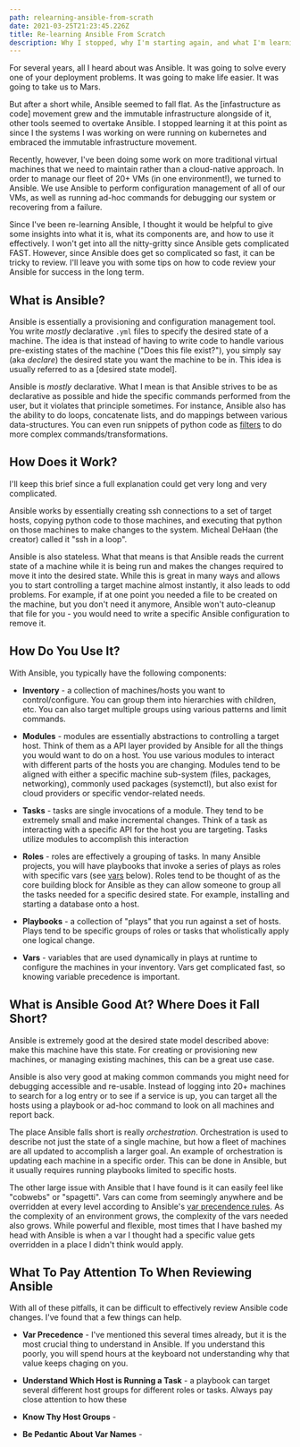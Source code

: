 ```yaml
---
path: relearning-ansible-from-scrath
date: 2021-03-25T21:23:45.226Z
title: Re-learning Ansible From Scratch
description: Why I stopped, why I'm starting again, and what I'm learning.
---
```

For several years, all I heard about was Ansible. It was going to solve every one of your deployment problems. It was going to make life easier. It was going to take us to Mars.

But after a short while, Ansible seemed to fall flat. As the [infastructure 
as code] movement grew and the immutable infrastructure alongside of it, other tools seemed to overtake Ansible. I stopped learning it at this point as since I the systems I was working on were running on kubernetes and embraced the immutable infrastructure movement.

Recently, however, I've been doing some work on more traditional virtual machines that we need to maintain rather than a cloud-native approach. In order to manage our fleet of 20+ VMs (in one environment!), we turned to Ansible. We use Ansible to perform configuration management of all of our VMs, as well as running ad-hoc commands for debugging our system or recovering from a failure.

Since I've been re-learning Ansible, I thought it would be helpful to give some insights into what it is, what its components are, and how to use it effectively. I won't get into all the nitty-gritty since Ansible gets complicated FAST. However, since Ansible does get so complicated so fast, it can be tricky to review. I'll leave you with some tips on how to code review your Ansible for success in the long term. 

## What is Ansible?
Ansible is essentially a provisioning and configuration management tool. You write _mostly_ declarative `.yml` files to specify the desired state of a machine. The idea is that instead of having to write code to handle various pre-existing states of the machine ("Does this file exist?"), you simply say (aka *declare*) the desired state you want the machine to be in. This idea is usually referred to as a [desired state model].

Ansible is _mostly_ declarative. What I mean is that Ansible strives to be as declarative as possible and hide the specific commands performed from the user, but it violates that principle sometimes. For instance, Ansible also has the ability to do loops, concatenate lists, and do mappings between various data-structures. You can even run snippets of python code as [filters]() to do more complex commands/transformations. 

## How Does it Work?
I'll keep this brief since a full explanation could get very long and very complicated. 

Ansible works by essentially creating ssh connections to a set of target hosts, copying python code to those machines, and executing that python on those machines to make changes to the system. Micheal DeHaan (the creator) called it "ssh in a loop". 

Ansible is also stateless. What that means is that Ansible reads the current state of a machine while it is being run and makes the changes required to move it into the desired state. While this is great in many ways and allows you to start controlling a target machine almost instantly, it also leads to odd problems. For example, if at one point you needed a file to be created on the machine, but you don't need it anymore, Ansible won't auto-cleanup that file for you - you would need to write a specific Ansible configuration to remove it.

## How Do You Use It?
With Ansible, you typically have the following components:
* **Inventory** - a collection of machines/hosts you want to control/configure. You can group them into hierarchies with children, etc. You can also target multiple groups using various patterns and limit commands. 

* **Modules** - modules are essentially abstractions to controlling a target host. Think of them as a API layer provided by Ansible for all the things you would want to do on a host. You use various modules to interact with different parts of the hosts you are changing. Modules tend to be aligned with either a specific machine sub-system (files, packages, networking), commonly used packages (systemctl), but also exist for cloud providers or specific vendor-related needs. 

* **Tasks** - tasks are single invocations of a module. They tend to be extremely small and make incremental changes. Think of a task as interacting with a specific API for the host you are targeting. Tasks utilize modules to accomplish this interaction 

* **Roles** - roles are effectively a grouping of tasks. In many Ansible projects, you will have playbooks that invoke a series of plays as roles with specific vars (see [vars]() below). Roles tend to be thought of as the core building block for  Ansible as they can allow someone to group all the tasks needed for a specific desired state. For example, installing and starting a database onto a host.

* **Playbooks** - a collection of "plays" that you run against a set of hosts. Plays tend to be specific groups of roles or tasks that wholistically apply one logical change.

* **Vars** - variables that are used dynamically in plays at runtime to configure the machines in your inventory. Vars get complicated fast, so knowing variable precedence is important.
 
## What is Ansible Good At? Where Does it Fall Short?
Ansible is extremely good at the desired state model described above: make this machine have this state. For creating or provisioning new machines, or managing existing machines, this can be a great use case.

Ansible is also very good at making common commands you might need for debugging accessible and re-usable. Instead of logging into 20+ machines to search for a log entry or to see if a service is up, you can target all the hosts using a playbook or ad-hoc command to look on all machines and report back.

The place Ansible falls short is really _orchestration_. Orchestration is used to describe not just the state of a single machine, but how a fleet of machines are all updated to accomplish a larger goal. An example of orchestration is updating each machine in a specific order. This can be done in Ansible, but it usually requires running playbooks limited to specific hosts. 

The other large issue with Ansible that I have found is it can easily feel like "cobwebs" or "spagetti". Vars can come from seemingly anywhere and be overridden at every level according to Ansible's [var precendence rules](). As the complexity of an environment grows, the complexity of the vars needed also grows. While powerful and flexible, most times that I have bashed my head with Ansible is when a var I thought had a specific value gets overridden in a place I didn't think would apply.

## What To Pay Attention To When Reviewing Ansible
With all of these pitfalls, it can be difficult to effectively review Ansible code changes. I've found that a few things can help.

* **Var Precedence** - I've mentioned this several times already, but it is the most crucial thing to understand in Ansible. If you understand this poorly, you will spend hours at the keyboard not understanding why that value keeps chaging on you.

* **Understand Which Host is Running a Task** - a playbook can target several different host groups for different roles or tasks. Always pay close attention to how these

* **Know Thy Host Groups** - 

* **Be Pedantic About Var Names** - 